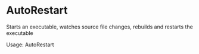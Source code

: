 # AutoRestart
Starts an executable, watches source file changes, rebuilds and restarts the executable

Usage: AutoRestart <sourcepath> <executable>
